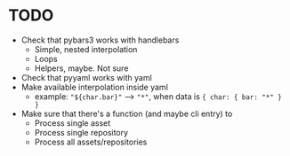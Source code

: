 # TODO

 * Check that pybars3 works with handlebars
   * Simple, nested interpolation
   * Loops
   * Helpers, maybe. Not sure
 * Check that pyyaml works with yaml
 * Make available interpolation inside yaml
   * example: `"${char.bar}"` --> `"*"`, when data is `{ char: { bar: "*" } }`
 * Make sure that there's a function (and maybe cli entry) to
   * Process single asset
   * Process single repository
   * Process all assets/repositories
